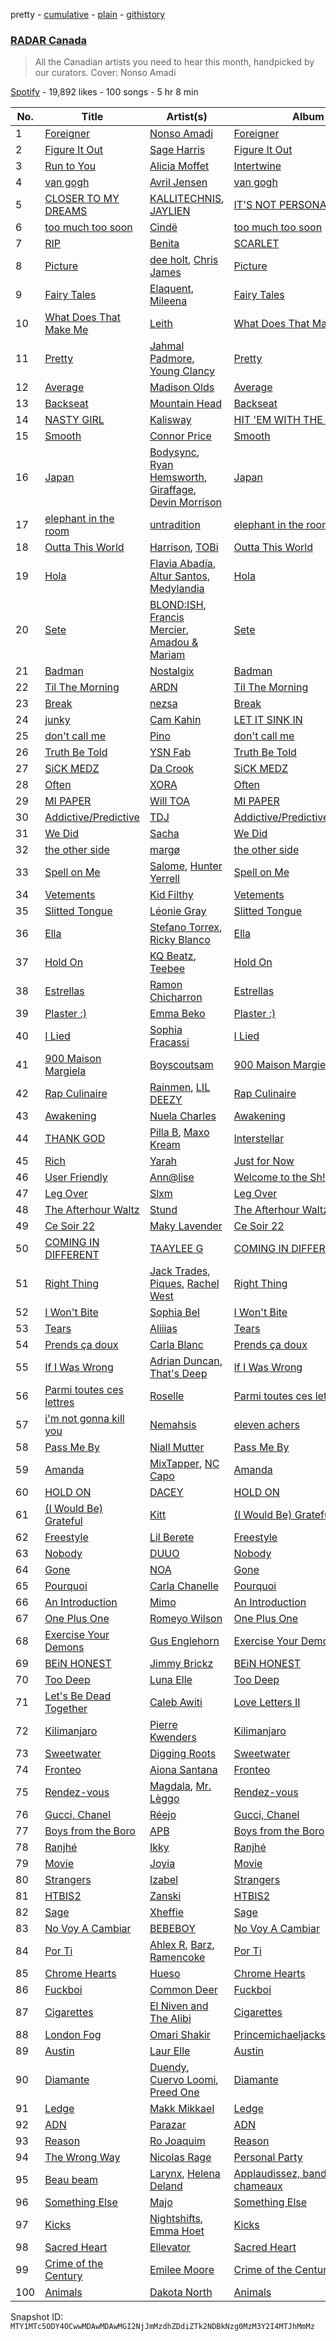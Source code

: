 pretty - [cumulative](/playlists/cumulative/37i9dQZF1DX5WmphwNfZfk.md) - [plain](/playlists/plain/37i9dQZF1DX5WmphwNfZfk) - [githistory](https://github.githistory.xyz/mackorone/spotify-playlist-archive/blob/main/playlists/plain/37i9dQZF1DX5WmphwNfZfk)

### [RADAR Canada](https://open.spotify.com/playlist/37i9dQZF1DX5WmphwNfZfk)

> All the Canadian artists you need to hear this month, handpicked by our curators\. Cover: Nonso Amadi

[Spotify](https://open.spotify.com/user/spotify) - 19,892 likes - 100 songs - 5 hr 8 min

| No. | Title | Artist(s) | Album | Length |
|---|---|---|---|---|
| 1 | [Foreigner](https://open.spotify.com/track/1nIhLChEGB8Y2dP7CHt3PN) | [Nonso Amadi](https://open.spotify.com/artist/6pOz4M7D8ENqfLSFvciEuV) | [Foreigner](https://open.spotify.com/album/4JUUgaTGiFYaZmA4mXlieZ) | 3:54 |
| 2 | [Figure It Out](https://open.spotify.com/track/7nZDS9vvNuDBE3w1JQNx3c) | [Sage Harris](https://open.spotify.com/artist/0oIjVtSreeU9ldQZFdQZn2) | [Figure It Out](https://open.spotify.com/album/4KM1PhBa0e4oYkn3qQ3xGt) | 2:51 |
| 3 | [Run to You](https://open.spotify.com/track/38LpvbIp9It4wkOYL9SVHM) | [Alicia Moffet](https://open.spotify.com/artist/5ph9A8j6xyDlLNZTqYgNV1) | [Intertwine](https://open.spotify.com/album/7gOFUUfTbscJuTXjh5hqTx) | 3:36 |
| 4 | [van gogh](https://open.spotify.com/track/5rfuxu9SeVji8qyeeltjI6) | [Avril Jensen](https://open.spotify.com/artist/5V9RpFO4rgqQ1P5ZLbMVqA) | [van gogh](https://open.spotify.com/album/5VI3LQqNNX2ptjVQgmff3a) | 3:26 |
| 5 | [CLOSER TO MY DREAMS](https://open.spotify.com/track/5Do0RgImAao120hKTxnhW8) | [KALLITECHNIS](https://open.spotify.com/artist/6i3sYlO1zUHf5IWHpXt4Sl), [JAYLIEN](https://open.spotify.com/artist/6t3YMGSTDtFDBUFfUHsJS0) | [IT'S NOT PERSONAL](https://open.spotify.com/album/6l4GU3zH6IulyXT2zPfLB5) | 3:29 |
| 6 | [too much too soon](https://open.spotify.com/track/2JJoUZhEMlUHEWYLMA58yY) | [Cindë](https://open.spotify.com/artist/6UmkItoyk0QIRoEQGMhEYz) | [too much too soon](https://open.spotify.com/album/2CHJagCyB48dhJhgh594ZK) | 3:43 |
| 7 | [RIP](https://open.spotify.com/track/2uRFxSw7uEN9vlGHjwoS29) | [Benita](https://open.spotify.com/artist/7eg1HMzWrYIgVFtoq4UZZA) | [SCARLET](https://open.spotify.com/album/2r4VnfYwKcsNFoBlwIhW1k) | 2:03 |
| 8 | [Picture](https://open.spotify.com/track/41QRBqWENQWby1zdsrbu9k) | [dee holt](https://open.spotify.com/artist/4PGmuxahHxpeLAGrR6ygKL), [Chris James](https://open.spotify.com/artist/1PU4kQGbRVMSyvawEYEjFp) | [Picture](https://open.spotify.com/album/70GYCPnqGpHHrJFEBKeGHj) | 2:36 |
| 9 | [Fairy Tales](https://open.spotify.com/track/60FrGlqLx8PVlJKMnJzbPV) | [Elaquent](https://open.spotify.com/artist/14rl122F3uMCloqdEVV9WL), [Mileena](https://open.spotify.com/artist/3zMmBYE6UVHfnURPeagEZu) | [Fairy Tales](https://open.spotify.com/album/6E6z4ShjrNh5ko5f9gGltf) | 2:14 |
| 10 | [What Does That Make Me](https://open.spotify.com/track/3Gkz6glSbXuVkdNgIgzTXM) | [Leith](https://open.spotify.com/artist/6NloIpzx0PEcGY2NJVVjc1) | [What Does That Make Me](https://open.spotify.com/album/46YDvX9MEU4pXNN7fJnB7Q) | 2:37 |
| 11 | [Pretty](https://open.spotify.com/track/1ODt5t1rpToFkl7fQJ9JQp) | [Jahmal Padmore](https://open.spotify.com/artist/23Bcuvf8yPnEONduRdlIpD), [Young Clancy](https://open.spotify.com/artist/1gWVuqL7Ag3foUmrV5Us98) | [Pretty](https://open.spotify.com/album/13cPetJ3WNfOC7F4WY14lH) | 3:27 |
| 12 | [Average](https://open.spotify.com/track/5oGv0ZLflQyVEWWnZZ8rxf) | [Madison Olds](https://open.spotify.com/artist/6n1pH8SgKcxx6dILhKqYFb) | [Average](https://open.spotify.com/album/6W8ppczgwXKHeLuJK6xAvg) | 2:10 |
| 13 | [Backseat](https://open.spotify.com/track/648gleJ2Sm8A8DX56kbr35) | [Mountain Head](https://open.spotify.com/artist/1Wyrho9gXU38NlI2b3lO0O) | [Backseat](https://open.spotify.com/album/5oVwzNfFTpAx9pTrtzqTOr) | 3:27 |
| 14 | [NASTY GIRL](https://open.spotify.com/track/6vxRwGCB5W01PzdEc8eyM4) | [Kalisway](https://open.spotify.com/artist/36w05i5hz4ktQ9sWnmKgtK) | [HIT 'EM WITH THE FUNK](https://open.spotify.com/album/4wcUsSOAYh7RPG7aRNWfem) | 3:52 |
| 15 | [Smooth](https://open.spotify.com/track/4fI6dj7tYo7THZE5EJwPHZ) | [Connor Price](https://open.spotify.com/artist/5zixe6AbgXPqt4c1uSl94L) | [Smooth](https://open.spotify.com/album/78vpDD60PJ8zJx19YP5qcj) | 2:17 |
| 16 | [Japan](https://open.spotify.com/track/0eHoRNru7lWJGiOXDMjuVY) | [Bodysync](https://open.spotify.com/artist/34KMxwDAHIvM7Kwt1PcClb), [Ryan Hemsworth](https://open.spotify.com/artist/2CgysNw5B7rFNRtRjQbPZ9), [Giraffage](https://open.spotify.com/artist/4kubsO16bEfCADaVUyoYb6), [Devin Morrison](https://open.spotify.com/artist/4AgZVM5339ZoMyg38nYyYW) | [Japan](https://open.spotify.com/album/3ovPPARTZy4SmE7iv5m53C) | 4:06 |
| 17 | [elephant in the room](https://open.spotify.com/track/1N3br7Nh0Dz80SjntIRDIG) | [untradition](https://open.spotify.com/artist/14iZPa9FB6NBz4t5mR0oFe) | [elephant in the room](https://open.spotify.com/album/1PK3LYFEFFBEq7SiqqF39y) | 3:19 |
| 18 | [Outta This World](https://open.spotify.com/track/7G07BhMd2IrDD23C0MHsww) | [Harrison](https://open.spotify.com/artist/0IbD9X6mgxyaIKT3aqzioT), [TOBi](https://open.spotify.com/artist/0P54cVemq1DCHUfUMlWAoN) | [Outta This World](https://open.spotify.com/album/4AQJLbmwplWDQ5KvU4WJFG) | 2:45 |
| 19 | [Hola](https://open.spotify.com/track/6pAhpSpxJ7HKNv24rTL8vb) | [Flavia Abadía](https://open.spotify.com/artist/4tP9YbaqL7orJ3w9Bha4QG), [Altur Santos](https://open.spotify.com/artist/022RWmmEi2RWjL5RsOPOqR), [Medylandia](https://open.spotify.com/artist/53pDKdL2WqhQGPOMNdJHaK) | [Hola](https://open.spotify.com/album/6eoCIZ1dwLzOZmCIDyKF8M) | 3:07 |
| 20 | [Sete](https://open.spotify.com/track/5B4gUqNKYgU38ULSWP5Bzj) | [BLOND:ISH](https://open.spotify.com/artist/6zsJjoCtL1WByG0VsuFWzR), [Francis Mercier](https://open.spotify.com/artist/44qAhQu52dYKcHOFQd3esf), [Amadou & Mariam](https://open.spotify.com/artist/3KH7WsR2JZQ94Ik8SyabU6) | [Sete](https://open.spotify.com/album/2dUSIzfLEgYB3QJB2Vt8j3) | 3:29 |
| 21 | [Badman](https://open.spotify.com/track/02teKCLbOxKUIVg7DPoWCE) | [Nostalgix](https://open.spotify.com/artist/6CarTAUaWnQb6bp7yjP0Zz) | [Badman](https://open.spotify.com/album/3rTuLnXYLDhVJ0ox9oGHot) | 2:39 |
| 22 | [Til The Morning](https://open.spotify.com/track/4pvUifF5EPmy70TsS7nDI7) | [ARDN](https://open.spotify.com/artist/5jxe5kzLkm5ICEy03BcLwo) | [Til The Morning](https://open.spotify.com/album/5Iedaq7J17gvFEATBmfLOC) | 2:10 |
| 23 | [Break](https://open.spotify.com/track/7MAF260QrFoPLbcigPfRFp) | [nezsa](https://open.spotify.com/artist/5yIW4jgRpDB1ytNFHSq8XM) | [Break](https://open.spotify.com/album/5BnZ7N719nnVLX9TFSyCIt) | 2:57 |
| 24 | [junky](https://open.spotify.com/track/2ZrPCVQCGWiEOA3bSzcAkq) | [Cam Kahin](https://open.spotify.com/artist/1RZPdKEZaw9Mz2r0HNYiSw) | [LET IT SINK IN](https://open.spotify.com/album/0X5qYffN3B8SwczRa1T6Im) | 3:24 |
| 25 | [don't call me](https://open.spotify.com/track/3gKY1wkjy7wRbgiK4Um8dz) | [Pino](https://open.spotify.com/artist/58DUKFTIbamsxqTHfoofpu) | [don't call me](https://open.spotify.com/album/5aoD6fu1YipqnOVVCNLGss) | 3:01 |
| 26 | [Truth Be Told](https://open.spotify.com/track/5jQQPtcoGpd1aH1xrVEeQ2) | [YSN Fab](https://open.spotify.com/artist/4e7DLHD3L0VvT1ubv5oq0w) | [Truth Be Told](https://open.spotify.com/album/3EuT592w9HYrlbZJz09Cqt) | 2:10 |
| 27 | [SiCK MEDZ](https://open.spotify.com/track/2FCtlho5JlIX3Gkaee5scz) | [Da Crook](https://open.spotify.com/artist/6KdGtfP7YDHgFdpdo0lc9g) | [SiCK MEDZ](https://open.spotify.com/album/4Ugha9aK42hydDzZlgD273) | 2:14 |
| 28 | [Often](https://open.spotify.com/track/5LcbMzpqcl6NIH9IclR62F) | [XORA](https://open.spotify.com/artist/314rLbir7Cluk4nKOszw8I) | [Often](https://open.spotify.com/album/4gQueIGf48bdFERDjXu0R7) | 2:30 |
| 29 | [MI PAPER](https://open.spotify.com/track/7ABS8CmDKujkYK9zF5sdCn) | [Will TOA](https://open.spotify.com/artist/69xjIFoFKUn23lDQAYoDqM) | [MI PAPER](https://open.spotify.com/album/0OB1qnvDpny15yKOBhGSs0) | 3:04 |
| 30 | [Addictive/Predictive](https://open.spotify.com/track/0B345G8xg6me7nV9IZBuuD) | [TDJ](https://open.spotify.com/artist/540RtWfpQokIlaRgMDjU9v) | [Addictive/Predictive](https://open.spotify.com/album/2WY7da8tmSlMTrZt0nYdUF) | 3:58 |
| 31 | [We Did](https://open.spotify.com/track/2Fc13mlF3nMqeFm2MY5Pnz) | [Sacha](https://open.spotify.com/artist/2uEreYoQc89UcxvADYQY2u) | [We Did](https://open.spotify.com/album/4ewGerVWPwgTWwD0m0NdNG) | 3:03 |
| 32 | [the other side](https://open.spotify.com/track/28nGgL1ko5fj8M41SxPf94) | [margø](https://open.spotify.com/artist/2yClxSQHoqAeiYVhafSWKU) | [the other side](https://open.spotify.com/album/42rzcyCeL2t08zVCEukAnr) | 3:03 |
| 33 | [Spell on Me](https://open.spotify.com/track/2mdDWv8WriSYY8Z5XwzfC9) | [Salome](https://open.spotify.com/artist/5DxbeMKmMhAE6j80lDhUxq), [Hunter Yerrell](https://open.spotify.com/artist/6v8sw8c85yxp5UCdk92MeI) | [Spell on Me](https://open.spotify.com/album/4I4Zpw6pNnxhSYPqy4FU4S) | 2:42 |
| 34 | [Vetements](https://open.spotify.com/track/2zXp0fBYnmQuKTkVPKLfOu) | [Kid Filthy](https://open.spotify.com/artist/31jIUrHXFNRQSU0IXWl0AC) | [Vetements](https://open.spotify.com/album/5PQ5ablLreYAOAQLEpvxwu) | 2:22 |
| 35 | [Slitted Tongue](https://open.spotify.com/track/6lZpYp8Cd6tQlCDchtg3ch) | [Léonie Gray](https://open.spotify.com/artist/1kt4PKJ7KueinsGBtDdf7b) | [Slitted Tongue](https://open.spotify.com/album/5co49ntVCysUnAHuIBiBh2) | 3:08 |
| 36 | [Ella](https://open.spotify.com/track/4NP6fGgGHkllbAEUBCnHOc) | [Stefano Torrex](https://open.spotify.com/artist/5nB3srQnV3w0QZms0DM6S8), [Ricky Blanco](https://open.spotify.com/artist/1opTHYMTFaZzyLYqKCAJTl) | [Ella](https://open.spotify.com/album/66fJP5SDCyDQtRmBAkyA2P) | 2:58 |
| 37 | [Hold On](https://open.spotify.com/track/3xEnD1OBAP2AyGIwmzyNPI) | [KQ Beatz](https://open.spotify.com/artist/37NqJhwGMRS9B36mwu3EIN), [Teebee](https://open.spotify.com/artist/4aNxKsHJPOLxJS6uTsdW5t) | [Hold On](https://open.spotify.com/album/1jjaXArAhSIBEEBCBljX1B) | 3:21 |
| 38 | [Estrellas](https://open.spotify.com/track/12xPalbdr11FAzvb4GEQU9) | [Ramon Chicharron](https://open.spotify.com/artist/5tRvJi08ALKPOojVS4ch5s) | [Estrellas](https://open.spotify.com/album/1XciJ0ujHmZSljO19r4sjs) | 2:59 |
| 39 | [Plaster :\)](https://open.spotify.com/track/0yoV4bZvQiVf2jB3Ajuumu) | [Emma Beko](https://open.spotify.com/artist/4j7NgnYyG3MjsU7OfJnrzG) | [Plaster :\)](https://open.spotify.com/album/0BTgXsbapVnS8o5PP2wac1) | 2:17 |
| 40 | [I Lied](https://open.spotify.com/track/5heAqtCudxZOs7YBKlx6Xn) | [Sophia Fracassi](https://open.spotify.com/artist/7MPa3OSyGyLNq9CedDr2LT) | [I Lied](https://open.spotify.com/album/57y3Aq08ImuZe2hXgCIQlz) | 3:23 |
| 41 | [900 Maison Margiela](https://open.spotify.com/track/3CDTvPQOwsDa8g4OvJZL7q) | [Boyscoutsam](https://open.spotify.com/artist/6mzQSW98vK1vHNearVSG0c) | [900 Maison Margiela](https://open.spotify.com/album/3aJ8flxbPXhXkT4mz29nvC) | 2:00 |
| 42 | [Rap Culinaire](https://open.spotify.com/track/74f8Dy8cuYP09pDg7OOqp5) | [Rainmen](https://open.spotify.com/artist/6jO6wTP1F8pJ6XEUBYTs7z), [LIL DEEZY](https://open.spotify.com/artist/0ikcAZhEUirZ5zxJnzn2FZ) | [Rap Culinaire](https://open.spotify.com/album/2d3irztGX0OObktL0Ga8ZS) | 3:36 |
| 43 | [Awakening](https://open.spotify.com/track/4JbhkzpHuOliTceuvjw2p2) | [Nuela Charles](https://open.spotify.com/artist/54l7IHesYhtkP9Dm4jN4Zl) | [Awakening](https://open.spotify.com/album/14OKNfHmQNaA04OyB1e99M) | 3:02 |
| 44 | [THANK GOD](https://open.spotify.com/track/2nddNHHw9FvQZSjlxg6XuA) | [Pilla B](https://open.spotify.com/artist/0AeNbKQZXqe4MI4AtRU3Px), [Maxo Kream](https://open.spotify.com/artist/6xS5PpBWaVYraexEkEjjXv) | [Interstellar](https://open.spotify.com/album/53jnONEkLhCRYvuaxcqTsw) | 3:01 |
| 45 | [Rich](https://open.spotify.com/track/69Fxo98uVzdxZn9ACnmyYZ) | [Yarah](https://open.spotify.com/artist/5DzbLrOUJEiT6kx68Dnqxr) | [Just for Now](https://open.spotify.com/album/7hxWom7mIwyfIM7ctziEqy) | 1:47 |
| 46 | [User Friendly](https://open.spotify.com/track/32gWU0LAJPlyOS6WfezGIi) | [Ann@lise](https://open.spotify.com/artist/1JQiDKAjs1L29s18Uttcuo) | [Welcome to the Sh!tshow](https://open.spotify.com/album/2Vsw8KGaynxd91AathnhRH) | 3:05 |
| 47 | [Leg Over](https://open.spotify.com/track/6xLhCZQD15AsrgOC0yUgDP) | [Slxm](https://open.spotify.com/artist/5qbuitLWN3ub1pmJAvrCJO) | [Leg Over](https://open.spotify.com/album/7m7PH7cTGQPFM2sxVzBbry) | 2:51 |
| 48 | [The Afterhour Waltz](https://open.spotify.com/track/1bpt1M45P9CntixjQ0apti) | [Stund](https://open.spotify.com/artist/6nNP7Cm5qEpkL9sHNR5Zgk) | [The Afterhour Waltz](https://open.spotify.com/album/7AyEpqNZeUzzwIluqR3PKC) | 3:00 |
| 49 | [Ce Soir 22](https://open.spotify.com/track/0r2GXh51kE6Lxt5khapdWE) | [Maky Lavender](https://open.spotify.com/artist/7MdVBhgLJFByn0NuiMWwQ6) | [Ce Soir 22](https://open.spotify.com/album/3DwGIRqyfNcbcKkYTudUc3) | 1:14 |
| 50 | [COMING IN DIFFERENT](https://open.spotify.com/track/2mMVuFeBmY319d4zERWLn1) | [TAAYLEE G](https://open.spotify.com/artist/3UL3HL2fv69tDavqXTwDhM) | [COMING IN DIFFERENT](https://open.spotify.com/album/5WR2XQBrtovXiAneMZdvVs) | 2:01 |
| 51 | [Right Thing](https://open.spotify.com/track/7Md1PKQAKLS13OG5uomx7L) | [Jack Trades](https://open.spotify.com/artist/1tvnV6kDJfjfVqpuFKSA2s), [Piques](https://open.spotify.com/artist/1ELhwVuttnZmGrSCTYHTfH), [Rachel West](https://open.spotify.com/artist/41tTX9ryiiWbXaBN94eRiP) | [Right Thing](https://open.spotify.com/album/4OOIWeXHnVOODhkdSGYGZJ) | 3:00 |
| 52 | [I Won't Bite](https://open.spotify.com/track/3NJe9t6oxZgzErlBrWDuKx) | [Sophia Bel](https://open.spotify.com/artist/6WJnpSVDynCWGrhJcSQIm6) | [I Won't Bite](https://open.spotify.com/album/6qn9Deaiebh89YVpukAhcX) | 4:17 |
| 53 | [Tears](https://open.spotify.com/track/34gFWvqzxcvYH9BgdY9EAv) | [Aliiias](https://open.spotify.com/artist/4Y8otp9Ld9PkZeNPq20uFG) | [Tears](https://open.spotify.com/album/3WboUylDWnvzsJWfXGL6ZE) | 3:12 |
| 54 | [Prends ça doux](https://open.spotify.com/track/6MAyFXAiCZPmEMrW90M5CS) | [Carla Blanc](https://open.spotify.com/artist/6chRuvOE6rDVousQYA6kJl) | [Prends ça doux](https://open.spotify.com/album/6Hl0yM1LMl41PsS9hL7gfc) | 3:27 |
| 55 | [If I Was Wrong](https://open.spotify.com/track/10w0Vr4BZCKHBJOYFvt3TR) | [Adrian Duncan](https://open.spotify.com/artist/4UT0LBgm8ooVT0ohnFoA2F), [That's Deep](https://open.spotify.com/artist/2T2uyZ8goEevh7veWHo9wu) | [If I Was Wrong](https://open.spotify.com/album/00EEOoRupIR3y8r8Ffsf5Q) | 3:41 |
| 56 | [Parmi toutes ces lettres](https://open.spotify.com/track/2y34aoUbz62cjyL4oovJBH) | [Roselle](https://open.spotify.com/artist/1ed5I5Y5G6Tn8CpI4LlKb3) | [Parmi toutes ces lettres](https://open.spotify.com/album/6oL5B5fpjc9nQmZohxDfWV) | 3:06 |
| 57 | [i'm not gonna kill you](https://open.spotify.com/track/3yiJz5qVdA5x2ajY1kw99f) | [Nemahsis](https://open.spotify.com/artist/3IoGpeLyopeqGwiD4Nnt1f) | [eleven achers](https://open.spotify.com/album/5D2AToXPxIC5cBdbdOXHsM) | 2:44 |
| 58 | [Pass Me By](https://open.spotify.com/track/1LKdyynvVEjSEhbspe0Dxr) | [Niall Mutter](https://open.spotify.com/artist/26nkWfI1zwh7OFESYPRn2w) | [Pass Me By](https://open.spotify.com/album/1Njbnx7m3lVlFQWRnRna39) | 4:29 |
| 59 | [Amanda](https://open.spotify.com/track/0kakbgTztKiPxig2Rxqetg) | [MixTapper](https://open.spotify.com/artist/62htlKVPdhWyPnyNZlL0v4), [NC Capo](https://open.spotify.com/artist/28YnarJckzB3nbbZLhuedv) | [Amanda](https://open.spotify.com/album/6CaOSa0gG9LoWuuQ3xDBlK) | 2:08 |
| 60 | [HOLD ON](https://open.spotify.com/track/6bY0zAuSZwnjhmI1CPOLsN) | [DACEY](https://open.spotify.com/artist/76y8Or7IQGZcKZZ4B8ypw0) | [HOLD ON](https://open.spotify.com/album/1361Fn4pOTgvYVQ3kQHWcS) | 3:50 |
| 61 | [\(I Would Be\) Grateful](https://open.spotify.com/track/4XzrcuI4PKbuQU1E347ed2) | [Kitt](https://open.spotify.com/artist/1hsAuVzLaC3fM5xk2PpdSy) | [\(I Would Be\) Grateful](https://open.spotify.com/album/3lKECaEhm6tDUaTCGucJvW) | 4:16 |
| 62 | [Freestyle](https://open.spotify.com/track/6jQTvazfwIXGr3lMTlltc6) | [Lil Berete](https://open.spotify.com/artist/6FXCc0FAXCsG2WFR1plJjx) | [Freestyle](https://open.spotify.com/album/3w7HTnd0NauSP4ttDIPiEI) | 3:06 |
| 63 | [Nobody](https://open.spotify.com/track/1zZ7I8Lpq0VIU0o8UDQJRh) | [DUUO](https://open.spotify.com/artist/3nCdkxgZDPK61iR5OeBatJ) | [Nobody](https://open.spotify.com/album/6ZRNPTaqMGT1emJWx52nSk) | 3:05 |
| 64 | [Gone](https://open.spotify.com/track/3cqTsnVsjJxf3WFmk2JWOr) | [NOA](https://open.spotify.com/artist/5OaWY1HjWremIVRztYS1xG) | [Gone](https://open.spotify.com/album/5yTWLRohkcog27577nF1zd) | 2:35 |
| 65 | [Pourquoi](https://open.spotify.com/track/7kpXh1DGtvwlKGxxJZawKL) | [Carla Chanelle](https://open.spotify.com/artist/6fcQmWO5XTN7ScLmwHYUil) | [Pourquoi](https://open.spotify.com/album/7octbaqwUajyIePHuALwAi) | 3:14 |
| 66 | [An Introduction](https://open.spotify.com/track/544zLRnG6aYLUWan8XWlkp) | [Mimo](https://open.spotify.com/artist/3eIJIZKEFoBYxr8A12M00k) | [An Introduction](https://open.spotify.com/album/2tWhEALTbr4KFkuI3TZ17d) | 2:26 |
| 67 | [One Plus One](https://open.spotify.com/track/2YadaIIr00rdv5T7RVzIO8) | [Romeyo Wilson](https://open.spotify.com/artist/2dlixKsISNrgfVBQJzg3VJ) | [One Plus One](https://open.spotify.com/album/10gGLGbjwOaOwGnDPN6RV2) | 3:09 |
| 68 | [Exercise Your Demons](https://open.spotify.com/track/0nUMz1ddHrabm2V1a9KCAl) | [Gus Englehorn](https://open.spotify.com/artist/5DL9yEXrWKddfCe8SxM08Z) | [Exercise Your Demons](https://open.spotify.com/album/6iJxyB81NTPgHLgFH4P6OC) | 2:53 |
| 69 | [BEiN HONEST](https://open.spotify.com/track/4HfU4mUdYWXl53XwYwdfpi) | [Jimmy Brickz](https://open.spotify.com/artist/6IpnhdUI0JNSmk1w5hcBwq) | [BEiN HONEST](https://open.spotify.com/album/1GoVDIf5m0bS5gMRUNVBot) | 1:36 |
| 70 | [Too Deep](https://open.spotify.com/track/3qOYmmCabW28q5QQJvac42) | [Luna Elle](https://open.spotify.com/artist/76FMyQJ8BGZA762QQc0X8Q) | [Too Deep](https://open.spotify.com/album/00hxzABSuhHgM4fkrBX8rn) | 2:52 |
| 71 | [Let's Be Dead Together](https://open.spotify.com/track/1I14Z5NNXIdsmjgLi1jBKV) | [Caleb Awiti](https://open.spotify.com/artist/18QJYkUruunLIMqRIC1ljN) | [Love Letters II](https://open.spotify.com/album/4YPEUtBlXYKlVpxAezEElY) | 3:19 |
| 72 | [Kilimanjaro](https://open.spotify.com/track/6uAjco2VicGZDJqdNLYywt) | [Pierre Kwenders](https://open.spotify.com/artist/04B6sMoIopTgUAQM3dcSxP) | [Kilimanjaro](https://open.spotify.com/album/3ApkOCkyKRXJ1tNFnbWbv6) | 2:45 |
| 73 | [Sweetwater](https://open.spotify.com/track/1XLZKmNR5HOB78jvDx0iU1) | [Digging Roots](https://open.spotify.com/artist/6jXRPYI1uhTRJKuetXMRpj) | [Sweetwater](https://open.spotify.com/album/4Dj6dQExClkwocUsSrAYMg) | 5:40 |
| 74 | [Fronteo](https://open.spotify.com/track/1ehox98B211or5FMIDQMaF) | [Aiona Santana](https://open.spotify.com/artist/66GmDoscCxEGpqdJdgLUOD) | [Fronteo](https://open.spotify.com/album/6Tnd47ca9H7Y7dto7CW1ZT) | 2:55 |
| 75 | [Rendez\-vous](https://open.spotify.com/track/4j3OzPbYMbuvnom1icPidC) | [Magdala](https://open.spotify.com/artist/3uadfXnnMTKpzaGo96mRFz), [Mr\. Lèggo](https://open.spotify.com/artist/6HHmfNEugk4iGOcDEXEOo3) | [Rendez\-vous](https://open.spotify.com/album/1trYtI3u68BrigB85Lvzkw) | 4:23 |
| 76 | [Gucci, Chanel](https://open.spotify.com/track/15HDG2RFHASg5citb8CGqN) | [Réejo](https://open.spotify.com/artist/0NATGrD6MxqX3q23GqnW0k) | [Gucci, Chanel](https://open.spotify.com/album/0qoC5fTTM48wh4MSzAsFgY) | 2:13 |
| 77 | [Boys from the Boro](https://open.spotify.com/track/1W1J04cgk7HaNUMJvgD2vK) | [APB](https://open.spotify.com/artist/3vUy9wmklGDZ5r2sEPk7N8) | [Boys from the Boro](https://open.spotify.com/album/0DRcARCvWQu4wwIG9wWHob) | 3:21 |
| 78 | [Ranjhé](https://open.spotify.com/track/31luZmPdPy0kM1fZB3RgnS) | [Ikky](https://open.spotify.com/artist/3nqS8jzqmsPKFJTp0BOIel) | [Ranjhé](https://open.spotify.com/album/4eYpaWVQI0QOku0pYaW7fu) | 3:36 |
| 79 | [Movie](https://open.spotify.com/track/6B1OsFv1SS1r5vGwMpDQDj) | [Joyia](https://open.spotify.com/artist/5XmuPCMjLwYLKWvOCyh6jK) | [Movie](https://open.spotify.com/album/1nA9jlCiG30YwwVxICz3Po) | 3:41 |
| 80 | [Strangers](https://open.spotify.com/track/1lyZzZ1EP9vscUbBXNQYrx) | [Izabel](https://open.spotify.com/artist/3YTr9y6XOl88xxHv246Vlf) | [Strangers](https://open.spotify.com/album/0USiFav7oOkHJXQFApIX47) | 3:33 |
| 81 | [HTBIS2](https://open.spotify.com/track/7m8tVZSoN833U0zfmP4vCO) | [Zanski](https://open.spotify.com/artist/6IVta6osiP9HifjCLIw4cv) | [HTBIS2](https://open.spotify.com/album/0gfbz6FVFeZrXpAu89XJRL) | 3:01 |
| 82 | [Sage](https://open.spotify.com/track/3D2Y7Z8Q1gpwRJj1y4K3SD) | [Xheffie](https://open.spotify.com/artist/6g16PH8LU1yiOz5hX0cBfy) | [Sage](https://open.spotify.com/album/3kH7ydR4ZC5c4ITNYxP8be) | 3:10 |
| 83 | [No Voy A Cambiar](https://open.spotify.com/track/5smT9id9hnZsFEpkr9Audd) | [BEBEBOY](https://open.spotify.com/artist/3hBijYmf6uAE6PKfL9CNLk) | [No Voy A Cambiar](https://open.spotify.com/album/64dmLde5LjuTvY4G8pcqKA) | 2:49 |
| 84 | [Por Ti](https://open.spotify.com/track/6Uo14Z4hwVNjvl9gJ8HPTB) | [Ahlex R](https://open.spotify.com/artist/6XJPOcUtSdVc2ViIWDt35q), [Barz](https://open.spotify.com/artist/29lUMDl5hHcleFbbeFaJH5), [Ramencoke](https://open.spotify.com/artist/3cnZbOMBQvutcnPnQIt2Qk) | [Por Ti](https://open.spotify.com/album/07qtXa60vgyVCsDwWvkPsL) | 3:12 |
| 85 | [Chrome Hearts](https://open.spotify.com/track/2ISeksGMlCU4FicjToKF4b) | [Hueso](https://open.spotify.com/artist/5px5qdwlkLxEYOBRKDBlyI) | [Chrome Hearts](https://open.spotify.com/album/09go51IaJlr0rZj79cGE4a) | 3:50 |
| 86 | [Fuckboi](https://open.spotify.com/track/5n1hIWQgmHT0P46GYmLvuL) | [Common Deer](https://open.spotify.com/artist/00DdUdyZ09B0B939OK17hi) | [Fuckboi](https://open.spotify.com/album/0fnaq6uFgK7O7TiyDhTrcO) | 3:51 |
| 87 | [Cigarettes](https://open.spotify.com/track/3USGHvjjLeMYZGc8qmIHLr) | [El Niven and The Alibi](https://open.spotify.com/artist/7yfhsUHVdBP34pBaYXRlZB) | [Cigarettes](https://open.spotify.com/album/5FrGeLERHZoYjxak8r6HAI) | 2:41 |
| 88 | [London Fog](https://open.spotify.com/track/2fh5VuNMKDR3jygAJgctba) | [Omari Shakir](https://open.spotify.com/artist/01oJd4679t5Un3ElQzA6fo) | [Princemichaeljacksonrickjames](https://open.spotify.com/album/3injSz0DYv4oUaoTQ3troF) | 3:04 |
| 89 | [Austin](https://open.spotify.com/track/6RFQBcrraKx3GUXu4ayKKj) | [Laur Elle](https://open.spotify.com/artist/5DQPhXyByXuh4DxLjHm7UH) | [Austin](https://open.spotify.com/album/5CBpyircV2bzCTCMZb9POV) | 3:22 |
| 90 | [Diamante](https://open.spotify.com/track/5fMiZRBDyhXgVjNpZjHF7H) | [Duendy](https://open.spotify.com/artist/6EcbitbSqckbOT8K5Bjhrk), [Cuervo Loomi](https://open.spotify.com/artist/5I3JpPqcXZjUiLOmDFKQfE), [Preed One](https://open.spotify.com/artist/4WB5wizq4t0Ax3h7VNaH56) | [Diamante](https://open.spotify.com/album/1nZ7HNBSfnj2LxDBk1spAA) | 2:56 |
| 91 | [Ledge](https://open.spotify.com/track/23Q68gHWInQnaji7rjO6PG) | [Makk Mikkael](https://open.spotify.com/artist/6L9Z6BUMctKFJPqfTdrpDs) | [Ledge](https://open.spotify.com/album/13Yn26k2IbaNd60lUrbB5s) | 2:55 |
| 92 | [ADN](https://open.spotify.com/track/5uXJ37ol7W82PLhOkP1ieu) | [Parazar](https://open.spotify.com/artist/6f0kSez71CExbBGe7WkonD) | [ADN](https://open.spotify.com/album/6INAaVDM3kioiEmSLBczMe) | 2:55 |
| 93 | [Reason](https://open.spotify.com/track/1d2h4OAWkccvBIqg4srYC3) | [Ro Joaquim](https://open.spotify.com/artist/0IQocR32Nu6gtkWFgPpXWP) | [Reason](https://open.spotify.com/album/5LI59JhpAWPJjf8p0sDyuA) | 3:08 |
| 94 | [The Wrong Way](https://open.spotify.com/track/3ZKi8La6IaVC9Bf3WXIDwP) | [Nicolas Rage](https://open.spotify.com/artist/2zW42doVH9hhAq2RZyA7Vf) | [Personal Party](https://open.spotify.com/album/1rgy1FFVaMjMxLuYq4BEbr) | 2:57 |
| 95 | [Beau beam](https://open.spotify.com/track/6ua2eIv3IxLvuxPqYn9dFV) | [Larynx](https://open.spotify.com/artist/3xNTgfmlR42FlHCAnFkUac), [Helena Deland](https://open.spotify.com/artist/0BJeP79i5wKgCqsEEiQ7G0) | [Applaudissez, bande de chameaux](https://open.spotify.com/album/5iY1ENGgSyP7THcv1Zmgsl) | 3:05 |
| 96 | [Something Else](https://open.spotify.com/track/64LRuZiztfxL4o3IPXvYqo) | [Majo](https://open.spotify.com/artist/3bFHx7H43rnf5GzOWnqwdf) | [Something Else](https://open.spotify.com/album/1335ZraXDbHNdiknfgItJ5) | 3:18 |
| 97 | [Kicks](https://open.spotify.com/track/4E35SNiisoI8tzq8JWSABO) | [Nightshifts](https://open.spotify.com/artist/1GLzXZd8MfzeQgkKKR7k8C), [Emma Hoet](https://open.spotify.com/artist/2XPd4InVAVACQRNm6DLIz9) | [Kicks](https://open.spotify.com/album/5OLA2sIxJKMwDPFKxDFCcl) | 3:31 |
| 98 | [Sacred Heart](https://open.spotify.com/track/7xdNikoGh1g2rY7FO2ikzR) | [Ellevator](https://open.spotify.com/artist/617IdGJR4ElBnDD2cXiBUt) | [Sacred Heart](https://open.spotify.com/album/2buEnpNyo1Gue2fXNcTvTF) | 4:22 |
| 99 | [Crime of the Century](https://open.spotify.com/track/6VLrRwqYS9tHYRdWdBlMAL) | [Emilee Moore](https://open.spotify.com/artist/21k39bIiVAame9O5MWRS4m) | [Crime of the Century](https://open.spotify.com/album/3KFAfbgxPVWzvvENkeFxOv) | 2:49 |
| 100 | [Animals](https://open.spotify.com/track/71NICVYcw7O7dGTZCxTuPr) | [Dakota North](https://open.spotify.com/artist/3jSpqzexmaN7fAcJ0R7pNx) | [Animals](https://open.spotify.com/album/0P6sKlV8Vt9WmKYEheKfHt) | 2:46 |

Snapshot ID: `MTY1MTc5ODY4OCwwMDAwMDAwMGI2NjJmMzdhZDdiZTk2NDBkNzg0MzM3Y2I4MTJhMmMz`

